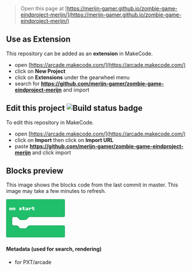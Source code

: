  


> Open this page at [https://merijn-gamer.github.io/zombie-game-eindproject-merijn/](https://merijn-gamer.github.io/zombie-game-eindproject-merijn/)

## Use as Extension

This repository can be added as an **extension** in MakeCode.

* open [https://arcade.makecode.com/](https://arcade.makecode.com/)
* click on **New Project**
* click on **Extensions** under the gearwheel menu
* search for **https://github.com/merijn-gamer/zombie-game-eindproject-merijn** and import

## Edit this project ![Build status badge](https://github.com/merijn-gamer/zombie-game-eindproject-merijn/workflows/MakeCode/badge.svg)

To edit this repository in MakeCode.

* open [https://arcade.makecode.com/](https://arcade.makecode.com/)
* click on **Import** then click on **Import URL**
* paste **https://github.com/merijn-gamer/zombie-game-eindproject-merijn** and click import

## Blocks preview

This image shows the blocks code from the last commit in master.
This image may take a few minutes to refresh.

![A rendered view of the blocks](https://github.com/merijn-gamer/zombie-game-eindproject-merijn/raw/master/.github/makecode/blocks.png)

#### Metadata (used for search, rendering)

* for PXT/arcade
<script src="https://makecode.com/gh-pages-embed.js"></script><script>makeCodeRender("{{ site.makecode.home_url }}", "{{ site.github.owner_name }}/{{ site.github.repository_name }}");</script>
